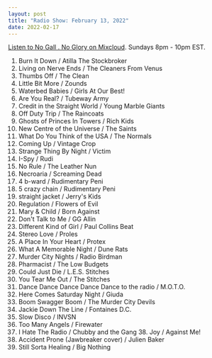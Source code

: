 ```yaml
---
layout: post
title: "Radio Show: February 13, 2022"
date: 2022-02-17
---
```


[Listen to No Gall . No Glory on Mixcloud](https://www.mixcloud.com/jimshreds/february-13-2022-no-gall-no-glory-wkdu-philadelphia-917fm/).
Sundays 8pm - 10pm EST.


1. Burn It Down / Atilla The Stockbroker
2. Living on Nerve Ends / The Cleaners From Venus
3. Thumbs Off / The Clean
4. Little Bit More / Zounds
5. Waterbed Babies / Girls At Our Best!
6. Are You Real? / Tubeway Army
7. Credit in the Straight World / Young Marble Giants
8. Off Duty Trip / The Raincoats
9. Ghosts of Princes In Towers / Rich Kids
10. New Centre of the Universe / The Saints
11. What Do You Think of the USA / The Normals
12. Coming Up / Vintage Crop
13. Strange Thing By Night / Victim
14. I-Spy / Rudi
15. No Rule / The Leather Nun
16. Necroaria / Screaming Dead
17. 4 b-ward / Rudimentary Peni
18. 5 crazy chain / Rudimentary Peni
19. straight jacket / Jerry's Kids
20. Regulation / Flowers of Evil
21. Mary & Child / Born Against
22. Don't Talk to Me / GG Allin
23. Different Kind of Girl / Paul Collins Beat
24. Stereo Love / Proles
25. A Place In Your Heart / Protex
26. What A Memorable Night / Dune Rats
27. Murder City Nights / Radio Birdman
28. Pharmacist / The Low Budgets
29. Could Just Die / L.E.S. Stitches
30. You Tear Me Out / The Stitches
31. Dance Dance Dance Dance Dance to the radio / M.O.T.O.
32. Here Comes Saturday Night / Giuda
33. Boom Swagger Boom / The Murder City Devils
34. Jackie Down The Line / Fontaines D.C.
35. Slow Disco / INVSN
36. Too Many Angels / Firewater
37. I Hate The Radio / Chubby and the Gang 38. Joy / Against Me!
39. Accident Prone (Jawbreaker cover) / Julien Baker
40. Still Sorta Healing / Big Nothing
